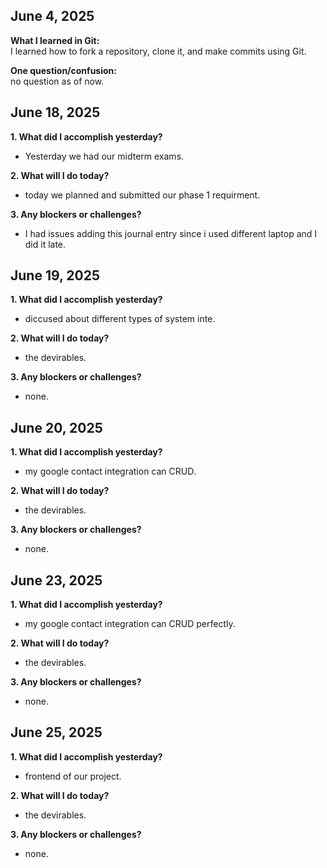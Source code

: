## June 4, 2025

**What I learned in Git:**  
I learned how to fork a repository, clone it, and make commits using Git.

**One question/confusion:**  
no question as of now.


## June 18, 2025


**1. What did I accomplish yesterday?**
- Yesterday we had our midterm exams.

**2. What will I do today?**
- today we planned and submitted our phase 1 requirment.

**3. Any blockers or challenges?**
- I had issues adding this journal entry since i used different laptop and I did it late.


## June 19, 2025


**1. What did I accomplish yesterday?**
- diccused about different types of system inte.

**2. What will I do today?**
- the devirables.

**3. Any blockers or challenges?**
- none.


## June 20, 2025


**1. What did I accomplish yesterday?**
- my google contact integration can CRUD.

**2. What will I do today?**
- the devirables.

**3. Any blockers or challenges?**
- none.

## June 23, 2025


**1. What did I accomplish yesterday?**
- my google contact integration can CRUD perfectly.

**2. What will I do today?**
- the devirables.

**3. Any blockers or challenges?**
- none.


## June 25, 2025

**1. What did I accomplish yesterday?**
- frontend of our project.

**2. What will I do today?**
- the devirables.

**3. Any blockers or challenges?**
- none.
